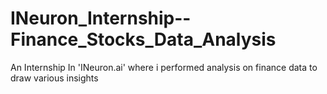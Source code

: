 # INeuron_Internship--Finance_Stocks_Data_Analysis
An Internship In 'INeuron.ai' where i performed analysis on finance data to draw various insights
